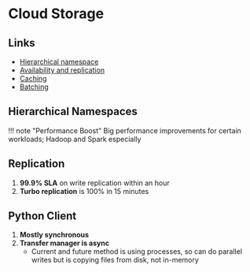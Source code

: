 # Cloud Storage

## Links
- [Hierarchical namespace](https://cloud.google.com/storage/docs/hns-overview)
- [Availability and replication](https://cloud.google.com/storage/docs/availability-durability)
- [Caching](https://cloud.google.com/storage/docs/caching)
- [Batching](https://cloud.google.com/storage/docs/batch)

## Hierarchical Namespaces

!!! note "Performance Boost"
    Big performance improvements for certain workloads; Hadoop and Spark especially

## Replication

1. **99.9% SLA** on write replication within an hour
2. **Turbo replication** is 100% in 15 minutes

## Python Client

1. **Mostly synchronous**
2. **Transfer manager is async**
   - Current and future method is using processes, so can do parallel writes but is copying files from disk, not in-memory